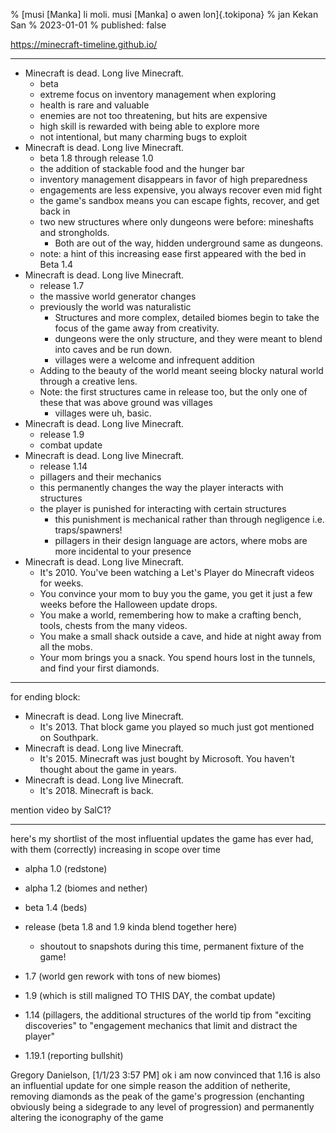 % [musi [Manka] li moli. musi [Manka] o awen lon]{.tokipona}
% jan Kekan San
% 2023-01-01
% published: false

https://minecraft-timeline.github.io/

---

- Minecraft is dead. Long live Minecraft.
  - beta
  - extreme focus on inventory management when exploring
  - health is rare and valuable
  - enemies are not too threatening, but hits are expensive
  - high skill is rewarded with being able to explore more
  - not intentional, but many charming bugs to exploit
- Minecraft is dead. Long live Minecraft.
  - beta 1.8 through release 1.0
  - the addition of stackable food and the hunger bar
  - inventory management disappears in favor of high preparedness
  - engagements are less expensive, you always recover even mid fight
  - the game's sandbox means you can escape fights, recover, and get back in
  - two new structures where only dungeons were before: mineshafts and strongholds.
    - Both are out of the way, hidden underground same as dungeons.
  - note: a hint of this increasing ease first appeared with the bed in Beta 1.4
- Minecraft is dead. Long live Minecraft.
  - release 1.7
  - the massive world generator changes
  - previously the world was naturalistic
    - Structures and more complex, detailed biomes begin to take the focus of the game away from creativity.
    - dungeons were the only structure, and they were meant to blend into caves and be run down.
    - villages were a welcome and infrequent addition
  - Adding to the beauty of the world meant seeing blocky natural world through a creative lens.
  - Note: the first structures came in release too, but the only one of these that was above ground was villages
    - villages were uh, basic.
- Minecraft is dead. Long live Minecraft.
  - release 1.9
  - combat update
- Minecraft is dead. Long live Minecraft.
  - release 1.14
  - pillagers and their mechanics
  - this permanently changes the way the player interacts with structures
  - the player is punished for interacting with certain structures
    - this punishment is mechanical rather than through negligence i.e. traps/spawners!
    - pillagers in their design language are actors, where mobs are more incidental to your presence
- Minecraft is dead. Long live Minecraft.
  - It's 2010. You've been watching a Let's Player do Minecraft videos for weeks.
  - You convince your mom to buy you the game, you get it just a few weeks before the Halloween update drops.
  - You make a world, remembering how to make a crafting bench, tools, chests from the many videos.
  - You make a small shack outside a cave, and hide at night away from all the mobs.
  - Your mom brings you a snack. You spend hours lost in the tunnels, and find your first diamonds.

---

for ending block:

- Minecraft is dead. Long live Minecraft.
  - It's 2013. That block game you played so much just got mentioned on Southpark.
- Minecraft is dead. Long live Minecraft.
  - It's 2015. Minecraft was just bought by Microsoft. You haven't thought about the game in years.
- Minecraft is dead. Long live Minecraft.
  - It's 2018. Minecraft is back.

mention video by SalC1?

---

here's my shortlist of the most influential updates the game has ever had, with them (correctly) increasing in scope over time

- alpha 1.0 (redstone)
- alpha 1.2 (biomes and nether)
- beta 1.4 (beds)
- release (beta 1.8 and 1.9 kinda blend together here)
  - shoutout to snapshots during this time, permanent fixture of the game!
- 1.7 (world gen rework with tons of new biomes)
- 1.9 (which is still maligned TO THIS DAY, the combat update)
- 1.14 (pillagers, the additional structures of the world tip from "exciting discoveries" to "engagement mechanics that limit and distract the player"

- 1.19.1 (reporting bullshit)

Gregory Danielson, [1/1/23 3:57 PM]
ok i am now convinced that 1.16 is also an influential update for one simple reason
the addition of netherite, removing diamonds as the peak of the game's progression (enchanting obviously being a sidegrade to any level of progression) and permanently altering the iconography of the game
